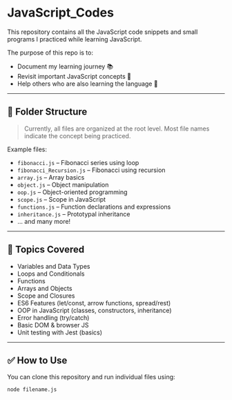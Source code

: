 # JavaScript_Codes

This repository contains all the JavaScript code snippets and small programs I practiced while learning JavaScript.

The purpose of this repo is to:
- Document my learning journey 📚
- Revisit important JavaScript concepts 🔁
- Help others who are also learning the language 🌱

---

## 📁 Folder Structure

> Currently, all files are organized at the root level. Most file names indicate the concept being practiced.

Example files:
- `fibonacci.js` – Fibonacci series using loop
- `fibonacci_Recursion.js` – Fibonacci using recursion
- `array.js` – Array basics
- `object.js` – Object manipulation
- `oop.js` – Object-oriented programming
- `scope.js` – Scope in JavaScript
- `functions.js` – Function declarations and expressions
- `inheritance.js` – Prototypal inheritance
- ... and many more!

---

## 📌 Topics Covered

- Variables and Data Types
- Loops and Conditionals
- Functions
- Arrays and Objects
- Scope and Closures
- ES6 Features (let/const, arrow functions, spread/rest)
- OOP in JavaScript (classes, constructors, inheritance)
- Error handling (try/catch)
- Basic DOM & browser JS
- Unit testing with Jest (basics)

---

## ✅ How to Use

You can clone this repository and run individual files using:

```bash
node filename.js
